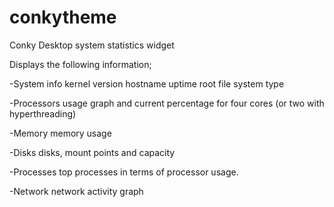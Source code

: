# conkytheme
Conky Desktop system statistics widget

Displays the following information;

-System info
  kernel version
  hostname
  uptime
  root file system type

-Processors
  usage graph and current percentage for four cores (or two with hyperthreading)
  
-Memory
  memory usage
  
-Disks
  disks, mount points and capacity
  
-Processes
  top processes in terms of processor usage.
  
-Network
  network activity graph
